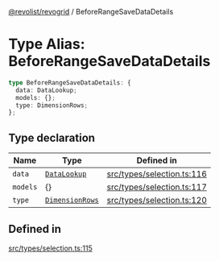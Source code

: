 [@revolist/revogrid](README.md) / BeforeRangeSaveDataDetails

# Type Alias: BeforeRangeSaveDataDetails

```ts
type BeforeRangeSaveDataDetails: {
  data: DataLookup;
  models: {};
  type: DimensionRows;
};
```

## Type declaration

| Name | Type | Defined in |
| ------ | ------ | ------ |
| `data` | [`DataLookup`](TypeAlias.DataLookup.md) | [src/types/selection.ts:116](https://github.com/revolist/revogrid/blob/b6cbd022f95d7e046d6bc88abeaf01a3bc067577/src/types/selection.ts#L116) |
| `models` | \{\} | [src/types/selection.ts:117](https://github.com/revolist/revogrid/blob/b6cbd022f95d7e046d6bc88abeaf01a3bc067577/src/types/selection.ts#L117) |
| `type` | [`DimensionRows`](TypeAlias.DimensionRows.md) | [src/types/selection.ts:120](https://github.com/revolist/revogrid/blob/b6cbd022f95d7e046d6bc88abeaf01a3bc067577/src/types/selection.ts#L120) |

## Defined in

[src/types/selection.ts:115](https://github.com/revolist/revogrid/blob/b6cbd022f95d7e046d6bc88abeaf01a3bc067577/src/types/selection.ts#L115)
